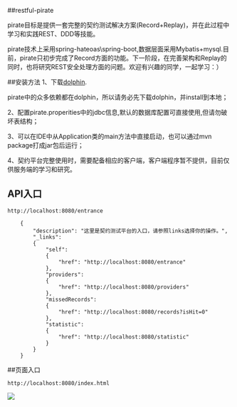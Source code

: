 ##restful-pirate

pirate目标是提供一套完整的契约测试解决方案(Record+Replay)，并在此过程中学习和实践REST、DDD等技能。

pirate技术上采用spring-hateoas\spring-boot,数据层面采用Mybatis+mysql.目前，pirate只初步完成了Record方面的功能。下一阶段，在完善架构和Replay的同时，也将研究REST安全处理方面的问题。欢迎有兴趣的同学，一起学习：）


##安装方法
1、下载[dolphin](https://github.com/xubitao/dolphin).

   pirate中的众多依赖都在dolphin，所以请务必先下载dolphin，并install到本地；

2、配置pirate.properities中的jdbc信息,默认的数据库配置可直接使用,但请勿破坏表结构；

3、可以在IDE中从Application类的main方法中直接启动，也可以通过mvn package打成jar包后运行；

4、契约平台完整使用时，需要配备相应的客户端，客户端程序暂不提供，目前仅供服务端的学习和研究。
## API入口
```
http://localhost:8080/entrance
```
```
    {
        "description": "这里是契约测试平台的入口，请参照links选择你的操作。",
        "_links":
        {
            "self":
            {
                "href": "http://localhost:8080/entrance"
            },
            "providers":
            {
                "href": "http://localhost:8080/providers"
            },
            "missedRecords":
            {
                "href": "http://localhost:8080/records?isHit=0"
            },
            "statistic":
            {
                "href": "http://localhost:8080/statistic"
            }
        }
    }

```

##页面入口
```
http://localhost:8080/index.html
```

![](https://github.com/xubitao/readme/blob/master/src/main/java/cn/xubitao/readme/images/index.png?raw=true)  
